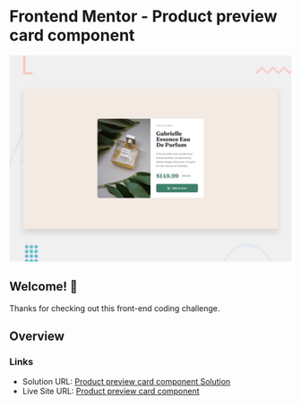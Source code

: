 # Frontend Mentor - Product preview card component

![Design preview for the Product preview card component coding challenge](./design/desktop-preview.jpg)

## Welcome! 👋

Thanks for checking out this front-end coding challenge.

## Overview

### Links

- Solution URL: [Product preview card component Solution](https://www.frontendmentor.io/solutions/loopstudios-landing-page-h6M8yYAQG)
- Live Site URL: [Product preview card component](https://loopstudios-landing-page-rw.netlify.app/)